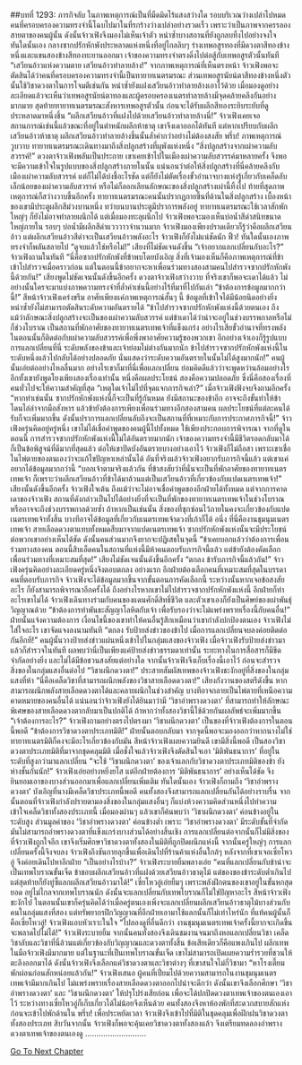 ##บทที่ 1293: ภารกิจลับ
ในภาพเหตุการณ์เป็นที่มืดมิดไร้แสงสว่างใด รอบบริเวณว่างเปล่าไปหมด
คนที่ครอบครองความทรงจำนี้โฉบไปมาในที่รกร้างว่างเปล่าอย่างรวดเร็ว
เพราะว่าเป็นภาพจากครรลองสายตาของคนผู้นั้น ดังนั้นจ้าวเฟิงจึงมองไม่เห็นเจ้าตัว หนำซ้ำบางสถานที่ยังถูกลบทิ้งไปอย่างจงใจ
ทันใดนั้นเอง กลางซากปรักหักพังประหลาดแห่งหนึ่งที่อยู่ไกลลิบๆ ร่างเทพอสูรทองที่มีดวงตาสีทองข้างหนึ่งและแขนสองข้างสีทองทะยานออกมา
เจ้าของความทรงจำตรงดิ่งไปต่อสู้กับเทพอสูรตัวนั้นทันที
“เสวียนอ้าวแห่งความตาย เสวียนอ้าวทำลายล้าง!”
จากภาพเหตุการณ์ที่เห็นตรงหน้า จ้าวเฟิงพอจะตัดสินได้ว่าคนที่ครอบครองความทรงจำนี้เป็นทายาทเนตรมรณะ
ส่วนเทพอสูรนัยน์ตาสีทองข้างหนึ่งตัวนั้นใช้วิชาดวงตาในการโจมตีเช่นกัน หนำซ้ำยังแฝงเสวียนอ้าวทำลายล้างเอาไว้ด้วย
เมื่อมองดูอย่างละเอียดแล้วจะเห็นว่าเทพอสูรนัยน์ตาทองและผู้ครอบครองเนตรทำลายล้างมีจุดคล้ายคลึงกันอย่างมากมาย
สุดท้ายทายาทเนตรมรณะสังหารเทพอสูรตัวนั้น ก่อนจะได้รับผลึกสีทองระยิบระยับที่ดูประหลาดมาหนึ่งชิ้น
“ผลึกเสวียนอ้าวที่แฝงไปด้วยเสวียนอ้าวทำลายล้างนี่!”
จ้าวเฟิงเคยเจอสถานการณ์เช่นนี้แล้วขณะที่อยู่ในตำหนักผลึกห้าธาตุ เขาจึงเดาออกได้ทันที
แต่หากเปรียบกับผลึกเสวียนอ้าวห้าธาตุ ผลึกเสวียนอ้าวทำลายล้างชิ้นนั้นล้ำค่ากว่าอย่างไม่ต้องสงสัย
พรึ่บ!
ภาพเหตุการณ์วูบวาบ ทายาทเนตรมรณะเดินทางมาถึงสิ่งปลูกสร้างที่ผุพังแห่งหนึ่ง
“สิ่งปลูกสร้างจากเผ่าความลับสวรรค์!”
ดวงตาจ้าวเฟิงพลันเป็นประกาย
เขาเคยเข้าไปในเมืองเผ่าความลับสวรรค์มาหลายครั้ง จึงพอจะมีความเข้าใจในรูปแบบของสิ่งปลูกสร้างภายในนั้น
แน่นอนว่าต่อให้สิ่งปลูกสร้างที่นี่คล้ายคลึงกับเมืองเผ่าความลับสวรรค์ แต่ก็ไม่ได้บ่งชี้อะไรชัด
แต่ก็ยังไม่ตัดเรื่องขั้วอำนาจบางแห่งรู้เกี่ยวกับเคล็ดลับเล็กน้อยของเผ่าความลับสวรรค์ หรือไม่ก็ลอกเลียนลักษณะของสิ่งปลูกสร้างเผ่านี้ทิ้งไป
ท้ายที่สุดภาพเหตุการณ์ก็สว่างวาบขึ้นอีกครั้ง ทายาทเนตรมรณะคนนั้นปรากฏกายขึ้นที่ด้านในสิ่งปลูกสร้าง
เบื้องหน้าของเขามีประตูผลึกสีม่วงบานหนึ่ง ทว่าบนบานประตูมีปราการพลังอยู่ ทายาทเนตรมรณะใช้เวลาสักพักใหญ่ๆ ก็ยังไม่อาจทำลายผนึกได้
แต่เมื่อมองทะลุผนึกไป จ้าวเฟิงพอจะมองเห็นบ่อน้ำสีดำสนิทขนาดใหญ่ภายใน
รอบๆ บ่อน้ำมีผลึกสีดำแวววาวจำนวนมาก จ้าวเฟิงมองเพียงปราดเดียวก็รู้ว่าคือผลึกเสวียนอ้าว
แต่ผลึกเสวียนอ้าวสีดำจะเป็นเสวียนอ้าวพลังอะไร จ้าวเฟิงก็ยังไม่แน่ชัดนัก
ฟิ้ว!
ทันใดนั้นเองภาพทรงจำก็พลันสลายไป
“ดูจบแล้วใช่หรือไม่!”
เสียงที่ไม่ชัดเจนดังขึ้น
“เจ้าอยากแลกเปลี่ยนกับอะไร?”
จ้าวเฟิงถามในทันที
“นี่คือซากปรักหักพังที่ข้าพบโดยบังเอิญ สิ่งที่เจ้ามองเห็นก็คือภาพเหตุการณ์ที่ข้าเข้าไปสำรวจเมื่อคราวก่อน แต่ในตอนนี้ข้าอยากจะหาเพื่อนร่วมทางสองสามคนไปสำรวจซากปรักหักพังนี้ด้วยกัน!”
เสียงพูดไม่ชัดเจนนั้นดังขึ้นอีกครั้ง
ดวงตาจ้าวเฟิงสว่างวาบ ที่จริงเขาก็พอจะเดาได้แล้ว
ไม่อย่างนั้นใครจะมาแบ่งภาพความทรงจำที่ล้ำค่าเช่นนี้อย่างไร้ที่มาที่ไปกันเล่า
“ข้าต้องการข้อมูลมากกว่านี้!”
สีหน้าจ้าวเฟิงเคร่งขรึม
อาศัยเพียงแค่ภาพเหตุการณ์สั้นๆ นี้ ข้อมูลที่เข้าใจได้มีน้อยนิดอย่างยิ่ง หนำซ้ำยังไม่สามารถตัดสินระดับความอันตรายได้
“ข้าไปสำรวจซากปรักหักพังแห่งนี้ด้วยตนเอง ถึงแม้ว่าลักษณะสิ่งปลูกสร้างจะเป็นของเผ่าความลับสวรรค์ แต่ข้าเดาได้ว่าน่าจะอยู่ในช่วงบรรพกาลหรือไม่ก็ช่วงโบราณ เป็นสถานที่พักอาศัยของทายาทเนตรเทพเจ้าที่แข็งแกร่ง อย่างไรเสียขั้วอำนาจที่ทรงพลังในตอนนั้นก็ติดต่อกับเผ่าความลับสวรรค์เพื่อพึ่งพาอาศัยความรู้ของพวกเขา อีกอย่างเจ้าเองก็รู้รูปแบบการแลกเปลี่ยนที่นี่ ระดับพลังของข้าและเจ้าย่อมไม่ต่างกันมากนัก ข้าไปสำรวจซากปรักหักพังแห่งนี้ในระดับหนึ่งแล้วไปกลับได้อย่างปลอดภัย นั่นแสดงว่าระดับความอันตรายในนั้นไม่ได้สูงมากนัก!”
คนผู้นั้นเอ่ยต่ออย่างไหลลื่นมาก
อย่างไรเขาก็มาที่นี่เพื่อแลกเปลี่ยน ย่อมคิดดีแล้วว่าจะพูดหว่านล้อมอย่างไร
อีกทั้งเขายังพูดโยงเพียงสองเรื่องเท่านั้น หนึ่งคือผลประโยชน์ สองคือความปลอดภัย
ซึ่งนี่คือสองเรื่องที่คนทั่วไปจะให้ความสำคัญที่สุด
“เหตุใดเจ้าไม่ไปที่จุดแจกภารกิจเล่า?”
เมื่อจ้าวเฟิงฟังจบจึงถามอีกครั้ง
“หากทำเช่นนั้น ซากปรักหักพังแห่งนี้ก็จะเป็นที่รู้กันหมด ยังมีสถานะของข้าอีก อาจจะถึงขั้นทำให้ข้าโดนไล่ล่าจากมือสังหาร แล้วข้ายังต้องการเพียงเพื่อนร่วมทางอีกสองสามคน ผลประโยชน์ที่แต่ละคนได้รับก็จะเพิ่มมากขึ้น ดังนั้นปราการแลกเปลี่ยนลับถึงจะเป็นสถานที่ที่เหมาะกับการประกาศภารกิจนี้!”
จ้าวเฟิงครุ่นคิดอยู่ครู่หนึ่ง เขาไม่ได้เชื่อคำพูดของคนผู้นี้ไปทั้งหมด ใช้เพียงประกอบการพิจารณา
จากที่ดูในตอนนี้ การสำรวจซากปรักหักพังแห่งนี้ไม่ได้อันตรายมากนัก
เจ้าของความทรงจำนี้มีชีวิตรอดกลับมาได้ก็เป็นข้อพิสูจน์ที่ดีมากที่สุดแล้ว
ต่อให้เขาปิดบังอันตรายบางอย่างเอาไว้ จ้าวเฟิงก็ไม่ถือสา เพราะเขาเชื่อในไพ่ตายของตนเองว่าจะแก้ไขปัญหาเหล่านั้นได้
อันที่จริงแล้วจ้าวเฟิงอยากรับภารกิจนี้แล้ว แต่เขาแค่อยากได้ข้อมูลมากกว่านี้
“บอกเจ้าตามจริงแล้วกัน ที่ข้าสงสัยว่าที่นั่นจะเป็นที่พักอาศัยของทายาทเนตรเทพเจ้า ก็เพราะว่าผลึกเสวียนอ้าวที่ข้าได้มาล้วนแต่เป็นเสวียนอ้าวที่เกี่ยวข้องกับแปดเนตรเทพเจ้า!”
เสียงนั้นดังขึ้นอีกครั้ง
จ้าวเฟิงใจเต้น ถึงแม้ว่าจะไม่อาจเชื่อคำพูดของอีกฝ่ายได้ทั้งหมด
แต่จากการคาดเดาของจ้าวเฟิง สถานที่ดังกล่าวเป็นไปได้อย่างยิ่งที่จะเป็นที่พักของทายาทเนตรเทพเจ้าในช่วงโบราณหรืออาจจะถึงช่วงบรรพกาลด้วยซ้ำ
ถ้าหากเป็นเช่นนั้น สิ่งของที่ซุกซ่อนไว้ภายในคงจะเกี่ยวข้องกับแปดเนตรเทพเจ้าทั้งสิ้น
บางทีอาจได้ข้อมูลที่เกี่ยวกับเนตรเทพเจ้าดวงที่เก้าก็ได้
อนึ่ง ที่นี่คืองานชุมนุมเนตรเทพเจ้า สายเลือดดวงตาแทบทั้งหมดสืบมาจากแปดเนตรเทพเจ้า ซากปรักหักพังแห่งนั้นจะมีประโยชน์ต่อพวกเขาอย่างเห็นได้ชัด ดังนั้นคนส่วนมากจึงยากจะปฏิเสธในจุดนี้
“ข้าเคยบอกแล้วว่าต้องการเพื่อนร่วมทางสองคน ตอนนี้สิบเอ็ดคนในสถานที่แห่งนี้มีห้าคนตอบรับภารกิจนี้แล้ว แต่ข้ายังต้องคัดเลือกเพื่อนร่วมทางที่เหมาะสมที่สุด!”
เสียงไม่ชัดเจนนั้นดังขึ้นอีกครั้ง
“ตกลง ข้ารับภารกิจนี้แล้วกัน!”
จ้าวเฟิงครุ่นคิดอย่างละเอียดครู่หนึ่งจึงตอบตกลง
อย่างแรก อีกฝ่ายต้องเลือกคนที่เหมาะสมที่สุดในบรรดาคนที่ตอบรับภารกิจ
จ้าวเฟิงจะได้ข้อมูลมากขึ้นจากขั้นตอนการคัดเลือกนี้
ระหว่างนั้นหากเจอข้อสงสัยอะไร ก็ยังสามารถพิจารณาอีกครั้งได้
ถึงอย่างไรหากเขาไม่ไปสำรวจซากปรักหักพังแห่งนี้ อีกฝ่ายก็ทำอะไรเขาไม่ได้
จ้าวเฟิงเดินทางร่วมกับคนของแดนศักดิ์สิทธิ์ชีวิต และตัวเขาเองก็ยังเป็นศิษย์ของเผ่าพันธุ์วิญญาณด้วย
“ข้าต้องการทำพันธะสัญญาโลหิตกับเจ้า เพื่อรับรองว่าจะไม่แพร่งพรายเรื่องนี้กับคนอื่น!”
ฝ่ายนั้นแจ้งความต้องการ
เงื่อนไขนี้ของเขาทำให้คนอื่นรู้สึกเหมือนว่าเขากำลังปกป้องตนเอง
จ้าวเฟิงไม่ใส่ใจอะไร เขาจัดแจงลงนามทันที
“ตกลง รับป้ายส่งข่าวของข้าไป เมื่อการแลกเปลี่ยนจบลงค่อยติดต่อกันอีกที!”
คนผู้นั้นวางป้ายส่งข่าวแผ่นหนึ่งเข้าไปในกลุ่มแสงของจ้าวเฟิง
เมื่อจ้าวเฟิงรับป้ายส่งข่าวมาแล้วก็สำรวจในทันที
ผลพบว่านี่เป็นเพียงแค่ป้ายส่งข่าวธรรมดาเท่านั้น ระยะทางในการสื่อสารก็มีขีดจำกัดอย่างยิ่ง และไม่ได้มีข้อชวนสงสัยแต่อย่างใด
จากนั้นจ้าวเฟิงจึงเก็บเรื่องนี้เอาไว้ ก่อนจะสำรวจสิ่งของในกลุ่มแสงอื่นต่อไป
“วิชาผนึกดวงตา!”
ประสาทสัมผัสเทพของจ้าวเฟิงชะงักอยู่ที่สิ่งของในกลุ่มแสงที่ห้า
“นี่คือเคล็ดวิชาที่สามารถผนึกพลังของวิชาสายเลือดดวงตา!”
เสียงกังวานของสตรีดังขึ้น
หากสามารถผนึกพลังสายเลือดดวงตาได้และคลายผนึกในช่วงสำคัญ บางทีอาจกลายเป็นไพ่ตายที่เหนือความคาดหมายของคนอื่นได้
แน่นอนว่าจ้าวเฟิงยังได้ยินมาว่ามี ‘วิชาอำพรางดวงตา’ ที่สามารถทำให้ลักษณะพิเศษของสายเลือดดวงตากลับมาเป็นปกติได้
ถ้าหากว่าทั้งสองวิชานี้ใช้ด้วยกันผลลัพธ์จะเพิ่มมากขึ้น
“เจ้าต้องการอะไร?”
จ้าวเฟิงถามอย่างตรงไปตรงมา
‘วิชาผนึกดวงตา’ เป็นของที่จ้าวเฟิงต้องการในตอนนี้พอดี
“ข้าต้องการวิชาดวงตาประเภทมิติ!”
ฝ่ายนั้นตอบกลับมา
จากจุดนี้พอจะมองออกว่าหากนางไม่ใช่ทายาทเนตรมิติก็คงจะมีอะไรเกี่ยวข้องกับมัน
สีหน้าจ้าวเฟิงเผยความยินดี เขามีสิ่งนี้พอดี เป็นสองวิชาดวงตาประเภทมิติที่มาจากชุดคลุมมิติ
เมื่อชั่งใจแล้วจ้าวเฟิงจึงตัดสินใจเอา ‘มิติพันธนาการ’ ที่อยู่ในระดับที่สูงกว่ามาแลกเปลี่ยน
“จะใช้ ‘วิชาผนึกดวงตา’ ของเจ้าแลกกับวิชาดวงตาประเภทมิติของข้า ยังห่างชั้นกันนัก!”
จ้าวเฟิงเอ่ยอย่างหยิ่งยโส
แต่อีกฝ่ายต้องการ ‘มิติพันธนาการ’ อย่างเห็นได้ชัด จึงยินยอมเอาของบางส่วนออกมาเพื่อแลกเปลี่ยนเพิ่มเติม
ทันใดนั้นเอง จ้าวเฟิงก็ถามถึง ‘วิชาอำพรางดวงตา’
บังเอิญที่นางมีเคล็ดวิชาประเภทนี้พอดี คนทั้งสองจึงสามารถแลกเปลี่ยนกันได้อย่างราบรื่น
จากนั้นตอนที่จ้าวเฟิงกำลังปรายตามองสิ่งของในกลุ่มแสงอื่นๆ ก็แบ่งห้วงความคิดส่วนหนึ่งไปทำความเข้าใจเคล็ดวิชาทั้งสองประเภทนี้
เมื่อมองผ่านๆ แล้วเขาก็ค้นพบว่า ‘วิชาผนึกดวงตา’ ค่อนข้างอยู่ในระดับสูง ส่วนมูลค่าของ ‘วิชาอำพรางดวงตา’ ค่อนข้างต่ำ
เพราะ ‘วิชาอำพรางดวงตา’ มีระดับขั้นที่จำกัด มันไม่สามารถอำพรางดวงตาที่แข็งแกร่งบางส่วนได้อย่างสิ้นเชิง
การแลกเปลี่ยนต่อจากนั้นก็ไม่มีสิ่งของที่จ้าวเฟิงถูกใจอีก เขาจึงเริ่มศึกษาวิชาดวงตาทั้งสองในมิติที่ถูกปิดผนึกแห่งนี้
จากนั้นครู่ใหญ่ๆ การแลกเปลี่ยนครั้งนี้จึงจบลง จ้าวเฟิงถึงชันกายลุกขึ้นเพื่อเดินไปที่ร้านค้าแห่งอื่นใกล้ๆ
หลังจากที่เขาเจอเซี่ยโหวอู่ จึงค่อยเดินไปหาอีกฝ่าย
“เป็นอย่างไรบ้าง?”
จ้าวเฟิงระบายยิ้มพลางเอ่ย
“คนที่แลกเปลี่ยนกับข้าน่าจะเป็นเทพโบราณขั้นเจ็ด ข้าชอบผลึกเสวียนอ้าวที่แฝงด้วยเสวียนอ้าวธาตุไม้ แต่ของของข้าระดับต่ำเกินไป แต่สุดท้ายก็ยังทู่ซี้แลกผลึกเสวียนอ้าวมาได้!”
เซี่ยโหวอู่เอ่ยยิ้มๆ
เพราะพลังฝึกตนของเขาอยู่ในขั้นหกสุดยอด อยู่ไม่ไกลจากเทพโบราณนัก ดังนั้นจะแลกเปลี่ยนกับเทพโบราณก็ไม่ใช่ปัญหาอะไร
สีหน้าจ้าวเฟิงชะงักไป ในตอนนั้นเขาก็ครุ่นคิดได้ว่าเมื่อครู่ตนเองเพิ่งจะแลกเปลี่ยนผลึกเสวียนอ้าวธาตุไม้บางส่วนกับคนในกลุ่มแสงที่สอง แต่ทรัพยากรฝึกวิญญาณที่อีกฝ่ายเอามาใช้แลกนั้นก็ไม่เท่าไหร่นัก
ที่แท้คนผู้นั้นก็คือเซี่ยโหวอู่!
จ้าวเฟิงแอบหัวเราะในใจ
“ไปลองดูที่อื่นดีกว่า งานชุมนุมเนตรเทพเจ้าครั้งนี้ยากจะเกิดขึ้น จะพลาดไปไม่ได้!”
จ้าวเฟิงระบายยิ้ม
จากนั้นคนทั้งสองจึงเดินชมงานจนมาถึงหอแลกเปลี่ยนวิชา
เคล็ดวิชาลับและวิชาที่นี่ล้วนแต่เกี่ยวข้องกับวิญญาณและดวงตาทั้งสิ้น ข้อเสียเดียวก็คือแพงเกินไป
ผลึกเทพในมือจ้าวเฟิงมีมากมาย
แต่ในฐานะที่เป็นเทพโบราณขั้นเจ็ด เขาไม่สามารถเปิดเผยความร่ำรวยที่ชวนให้ตะลึงออกมาได้
ดังนั้นจ้าวเฟิงจึงเลือกแค่วิชาดวงตาและวิชาต่างๆ ที่เขาสนใจไม่กี่วิชามา
“หาโรงเตี๊ยมพักผ่อนก่อนสักหน่อยแล้วกัน!”
จ้าวเฟิงเสนอ
ผู้คนที่เปี่ยมไปด้วยความสามารถในงานชุมนุมเนตรเทพเจ้ามีมากเกินไป ไม่แพร่งพรายเรื่องสายเลือดดวงตาออกไปน่าจะดีกว่า
ดังนั้นเขาจึงเลือกศึกษา ‘วิชาอำพรางดวงตา’ และ ‘วิชาผนึกดวงตา’ ให้ปรุโปร่งเสียก่อน เพื่อจะได้ปกปิดดวงตาเทพเจ้าของตนเองเอาไว้
ระหว่างทางเซี่ยโหวอู่ก็เก็บเกี่ยวได้ไม่น้อยจึงเห็นด้วย
คนทั้งสองจึงหาห้องพักที่สะดวกสบายสักแห่งก่อนจะเข้าไปพักด้านใน
พรึ่บ!
เพื่อประหยัดเวลา จ้าวเฟิงจึงเข้าไปที่มิติในชุดคลุมเพื่อฝึกฝนวิชาดวงตาทั้งสองประเภท
สิบวันจากนั้น จ้าวเฟิงก็พอจะคุ้นเคยวิชาดวงตาทั้งสองแล้ว จึงเตรียมทดลองอำพรางดวงตาเทพเจ้าของตนเองดู
………………………


[Go To Next Chapter]( ./150.md)